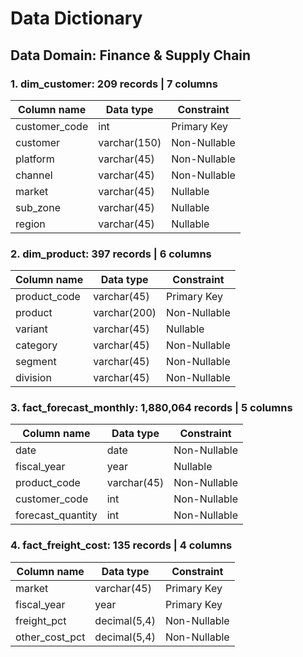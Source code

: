 # Data Dictionary

## Data Domain: Finance & Supply Chain

### 1. dim_customer: 209 records | 7 columns

|Column name|Data type|Constraint|
|-|-|-|
|customer_code|int|Primary Key|
|customer|varchar(150)|Non-Nullable|
|platform|varchar(45)|Non-Nullable|
|channel|varchar(45)|Non-Nullable|
|market|varchar(45)|Nullable|
|sub_zone|varchar(45)|Nullable|
|region|varchar(45)|Nullable|

### 2. dim_product: 397 records | 6 columns

|Column name|Data type|Constraint|
|-|-|-|
|product_code|varchar(45)|Primary Key|
|product|varchar(200)|Non-Nullable|
|variant|varchar(45)|Nullable|
|category|varchar(45)|Non-Nullable|
|segment|varchar(45)|Non-Nullable|
|division|varchar(45)|Non-Nullable|

### 3. fact_forecast_monthly: 1,880,064 records | 5 columns

|Column name|Data type|Constraint|
|-|-|-|
|date|date|Non-Nullable|
|fiscal_year|year|Nullable|
|product_code|varchar(45)|Non-Nullable|
|customer_code|int|Non-Nullable|
|forecast_quantity|int|Non-Nullable|

### 4. fact_freight_cost: 135 records | 4 columns

|Column name|Data type|Constraint|
|-|-|-|
|market|varchar(45)|Primary Key|
|fiscal_year|year|Primary Key|
|freight_pct|decimal(5,4)|Non-Nullable|
|other_cost_pct|decimal(5,4)|Non-Nullable|



